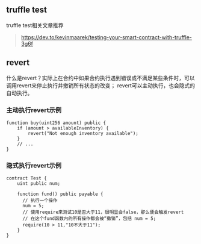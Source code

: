 ## truffle test


truffle test相关文章推荐

> https://dev.to/kevinmaarek/testing-your-smart-contract-with-truffle-3g6f

## revert

什么是revert？实际上在合约中如果合约执行遇到错误或不满足某些条件时，可以调用revert来停止执行并撤销所有状态的改变；
revert可以主动执行，也会隐式的自动执行。

### 主动执行revert示例

```sol
function buy(uint256 amount) public {
    if (amount > availableInventory) {
        revert("Not enough inventory available");
    }
    // ...
}
```

### 隐式执行revert示例

```sol
contract Test {
    uint public num;

    function fund() public payable {
      // 执行一个操作
      num = 5;
      // 使用require来测试10是否大于11，很明显会false，那么便会触发revert
      // 在这个fund函数内的所有操作都会被“撤销”，包括 num = 5;
      require(10 > 11,"10不大于11");
    }
}
```